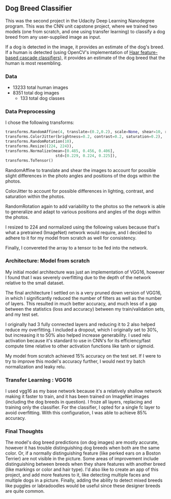 ## Dog Breed Classifier

This was the second project in the Udacity Deep Learning Nanodegree program. This was the CNN unit capstone project, where we trained two models (one from scratch, and one using transfer learning) to classify a dog breed from any user-supplied image as input. 

If a dog is detected in the image, it provides an estimate of the dog's breed. If a human is detected (using OpenCV's implementation of [Haar feature-based cascade classifiers](http://docs.opencv.org/trunk/d7/d8b/tutorial_py_face_detection.html)), it provides an estimate of the dog breed that the human is most resembling.

### Data

* 13233 total human images
* 8351 total dog images
  * 133 total dog classes

### Data Preprocessing

I chose the following transforms:

```python
transforms.RandomAffine(4, translate=(0.2,0.2), scale=None, shear=10, resample=False, fillcolor=0),
transforms.ColorJitter(brightness=0.2, contrast=0.2, saturation=0.2),
transforms.RandomRotation(10),
transforms.Resize((224, 224)),
transforms.Normalize(mean=[0.485, 0.456, 0.406],
                      std=[0.229, 0.224, 0.225]),
transforms.ToTensor()
```

RandomAffine to translate and shear the images to account for possible slight differences in the photo angles and positions of the dogs within the photos. 

ColorJitter to account for possible differences in lighting, contrast, and saturation within the photos. 

RandomRotation again to add variability to the photos so the network is able to generalize and adapt to various positions and angles of the dogs within the photos.

I resized to 224 and normalized using the following values because that's what a pretrained (ImageNet) network would require, and I decided to adhere to it for my model from scratch as well for consistency.

Finally, I convereted the array to a tensor to be fed into the network. 

### Architecture: Model from scratch

My initial model architecture was just an implementation of VGG16, however I found that I was severely overfitting due to the depth of the network relative to the small dataset.

The final architecture I settled on is a very pruned down version of VGG16, in which I significantly reduced the number of filters as well as the number of layers. This resulted in much better accuracy, and much less of a gap between the statistics (loss and accuracy) between my train/validation sets, and my test set.

I originally had 3 fully connected layers and reducing it to 2 also helped reduce my overfitting. I included a dropout, which I originally set to 30%, but increasing it to 50% also helped increase generability. I used relu activation because it's standard to use in CNN's for its efficiency/fast compute time relative to other activation functions like tanh or sigmoid. 

My model from scratch achieved 15% accuracy on the test set. If I were to try to improve this model's accuracy further, I would next try batch normalization and leaky relu.

### Transfer Learning : VGG16

I used vgg16 as my base network because it's a relatively shallow network making it faster to train, and it has been trained on ImageNet images (including the dog breeds in question). I froze all layers, replacing and training only the classifier. For the classifier, I opted for a single fc layer to avoid overfitting. With this configuration, I was able to achieve 85% accuracy.

### Final Thoughts

The model's dog breed predictions (on dog images) are mostly accurate, however it has trouble distinguishing dog breeds when both are the same color. Or, if a normally distinguishing feature (like perked ears on a Boston Terrier) are not visible in the picture. Some areas of improvement include distinguishing between breeds when they share features with another breed (like markings or color and hair type). I'd also like to create an app of this project, and add more features to it, like detecting multiple faces and multiple dogs in a picture. Finally, adding the ability to detect mixed breeds like puggles or labradoodles would be useful since these designer breeds are quite common. 
